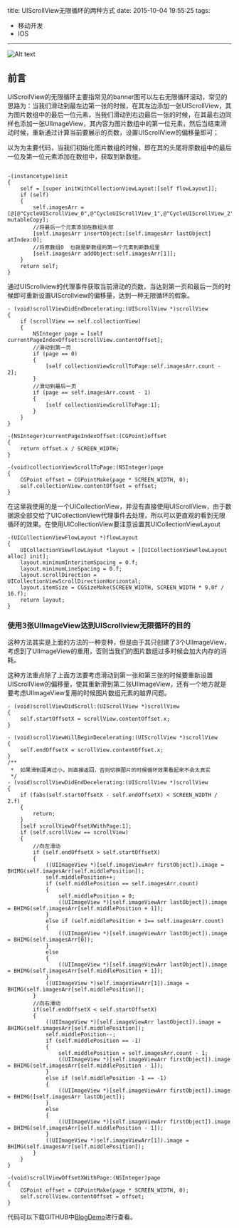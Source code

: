 title: UIScrollView无限循环的两种方式
date: 2015-10-04 19:55:25
tags:
- 移动开发
- IOS
---

![Alt text](/assets/blogImg/uiscollview_1.png)

## 前言
UIScrollView的无限循环主要指常见的banner图可以左右无限循环滚动，常见的思路为：当我们滑动到最左边第一张的时候，在其左边添加一张UIScrollView，其为图片数组中的最后一位元素，当我们滑动到右边最后一张的时候，在其最右边同样也添加一张UIImageView，其内容为图片数组中的第一位元素，然后当结束滑动时候，重新通过计算当前要展示的页数，设置UIScrollView的偏移量即可；

<!-- more -->

以为为主要代码，当我们初始化图片数组的时候，即在其的头尾将原数组中的最后一位及第一位元素添加在数组中，获取到新数组。

``` objc

-(instancetype)init
{
    self = [super initWithCollectionViewLayout:[self flowLayout]];
    if (self)
    {
        self.imagesArr = [@[@"CycleUIScrollView_0",@"CycleUIScrollView_1",@"CycleUIScrollView_2",@"CycleUIScrollView_3",@"CycleUIScrollView_4"] mutableCopy];
        //将最后一个元素添加在数组头部
        [self.imagesArr insertObject:[self.imagesArr lastObject] atIndex:0];
        //将原数组0  也就是新数组的第一个元素到新数组里
        [self.imagesArr addObject:self.imagesArr[1]];
    }
    return self;
}

```

通过UIScrollview的代理事件获取当前滑动的页数，当达到第一页和最后一页的时候即可重新设置UIScrollview的偏移量，达到一种无限循环的假象。

``` objc
- (void)scrollViewDidEndDecelerating:(UIScrollView *)scrollView
{
    if (scrollView == self.collectionView)
    {
        NSInteger page = [self currentPageIndexOffset:scrollView.contentOffset];
        //滑动到第一页
        if (page == 0)
        {
            [self collectionViewScrollToPage:self.imagesArr.count - 2];
        }
        //滑动到最后一页
        if (page == self.imagesArr.count - 1)
        {
            [self collectionViewScrollToPage:1];
        }
    }
}

-(NSInteger)currentPageIndexOffset:(CGPoint)offset
{
    return offset.x / SCREEN_WIDTH;
}

-(void)collectionViewScrollToPage:(NSInteger)page
{
    CGPoint offset = CGPointMake(page * SCREEN_WIDTH, 0);
    self.collectionView.contentOffset = offset;
}
``` 
在这里我使用的是一个UICollectionView，并没有直接使用UIScrollView，由于数据源全部交给了UICollectionView代理事件去处理，所以可以更直观的看到无限循环的效果。在使用UICollectionView要注意设置其UICollectionViewLayout

``` objc
-(UICollectionViewFlowLayout *)flowLayout
{
    UICollectionViewFlowLayout *layout = [[UICollectionViewFlowLayout alloc] init];
    layout.minimumInteritemSpacing = 0.f;
    layout.minimumLineSpacing = 0.f;
    layout.scrollDirection = UICollectionViewScrollDirectionHorizontal;
    layout.itemSize = CGSizeMake(SCREEN_WIDTH, SCREEN_WIDTH * 9.0f / 16.f);
    return layout;
}
``` 

### 使用3张UIImageView达到UIScrollview无限循环的目的
这种方法其实是上面的方法的一种变种，但是由于其只创建了3个UIImageView，考虑到了UIImageView的重用，否则当我们的图片数组过多时候会加大内存的消耗。

这种方法重点除了上面方法要考虑滑动到第一张和第三张的时候要重新设置UIScrollView的偏移量，使其重新滑到第二张UIImageView，还有一个地方就是要考虑UIImageView复用的时候图片数组元素的越界问题。

``` objc
- (void)scrollViewDidScroll:(UIScrollView *)scrollView
{
    self.startOffsetX = scrollView.contentOffset.x;
}

- (void)scrollViewWillBeginDecelerating:(UIScrollView *)scrollView
{
    self.endOffsetX = scrollView.contentOffset.x;
}
/**
 *  如果滑到距离过小，则直接返回，否则切换图片的时候循环效果看起来不会太真实
 */
- (void)scrollViewDidEndDecelerating:(UIScrollView *)scrollView
{
    if (fabs(self.startOffsetX - self.endOffsetX) < SCREEN_WIDTH / 2.f)
    {
        return;
    }
    [self scrollViewOffsetXWithPage:1];
    if (self.scrollView == scrollView)
    {
        //向左滑动
        if (self.endOffsetX > self.startOffsetX)
        {
            ((UIImageView *)[self.imageViewArr firstObject]).image = BHIMG(self.imagesArr[self.middlePosition]);
            self.middlePosition++;
            if (self.middlePosition == self.imagesArr.count)
            {
                self.middlePosition = 0;
                ((UIImageView *)[self.imageViewArr lastObject]).image = BHIMG(self.imagesArr[self.middlePosition + 1]);
            }
            else if (self.middlePosition + 1== self.imagesArr.count)
            {
                ((UIImageView *)[self.imageViewArr lastObject]).image = BHIMG(self.imagesArr[0]);
            }
            else
            {
                ((UIImageView *)[self.imageViewArr lastObject]).image = BHIMG(self.imagesArr[self.middlePosition + 1]);
            }
            ((UIImageView *)self.imageViewArr[1]).image = BHIMG(self.imagesArr[self.middlePosition]);
        }
        //向右滑动
        if(self.endOffsetX < self.startOffsetX)
        {
            ((UIImageView *)[self.imageViewArr lastObject]).image = BHIMG(self.imagesArr[self.middlePosition]);
            self.middlePosition--;
            if (self.middlePosition == -1)
            {
                self.middlePosition = self.imagesArr.count - 1;
                ((UIImageView *)[self.imageViewArr firstObject]).image = BHIMG(self.imagesArr[self.middlePosition - 1]);
            }
            else if (self.middlePosition -1 == -1)
            {
                ((UIImageView *)[self.imageViewArr firstObject]).image = BHIMG([self.imagesArr lastObject]);
            }
            else
            {
                ((UIImageView *)[self.imageViewArr firstObject]).image = BHIMG(self.imagesArr[self.middlePosition - 1]);
            }
            ((UIImageView *)self.imageViewArr[1]).image = BHIMG(self.imagesArr[self.middlePosition]);
        }
    }
}

-(void)scrollViewOffsetXWithPage:(NSInteger)page
{
    CGPoint offset = CGPointMake(page * SCREEN_WIDTH, 0);
    self.scrollView.contentOffset = offset;
}
``` 

代码可以下载GITHUB中[BlogDemo](https://github.com/octopusline/BlogDemo.git)进行查看。

